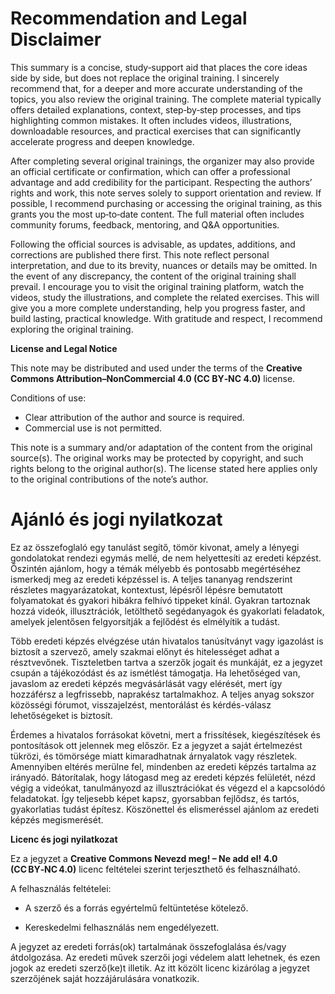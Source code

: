 # Recommendation and Legal Disclaimer

This summary is a concise, study‑support aid that places the core ideas side by side, but does not replace the original training. I sincerely recommend that, for a deeper and more accurate understanding of the topics, you also review the original training. The complete material typically offers detailed explanations, context, step‑by‑step processes, and tips highlighting common mistakes. It often includes videos, illustrations, downloadable resources, and practical exercises that can significantly accelerate progress and deepen knowledge.

After completing several original trainings, the organizer may also provide an official certificate or confirmation, which can offer a professional advantage and add credibility for the participant. Respecting the authors’ rights and work, this note serves solely to support orientation and review. If possible, I recommend purchasing or accessing the original training, as this grants you the most up‑to‑date content. The full material often includes community forums, feedback, mentoring, and Q&A opportunities.

Following the official sources is advisable, as updates, additions, and corrections are published there first. This note reflect personal interpretation, and due to its brevity, nuances or details may be omitted. In the event of any discrepancy, the content of the original training shall prevail. I encourage you to visit the original training platform, watch the videos, study the illustrations, and complete the related exercises. This will give you a more complete understanding, help you progress faster, and build lasting, practical knowledge. With gratitude and respect, I recommend exploring the original training.

**License and Legal Notice**

This note may be distributed and used under the terms of the **Creative Commons Attribution–NonCommercial 4.0 (CC BY‑NC 4.0)** license.

Conditions of use:

- Clear attribution of the author and source is required.
- Commercial use is not permitted.

This note is a summary and/or adaptation of the content from the original source(s). The original works may be protected by copyright, and such rights belong to the original author(s). The license stated here applies only to the original contributions of the note’s author.

# Ajánló és jogi nyilatkozat

Ez az összefoglaló egy tanulást segítő, tömör kivonat, amely a lényegi gondolatokat rendezi egymás mellé, de nem helyettesíti az eredeti képzést. Őszintén ajánlom, hogy a témák mélyebb és pontosabb megértéséhez ismerkedj meg az eredeti képzéssel is. A teljes tananyag rendszerint részletes magyarázatokat, kontextust, lépésről lépésre bemutatott folyamatokat és gyakori hibákra felhívó tippeket kínál. Gyakran tartoznak hozzá videók, illusztrációk, letölthető segédanyagok és gyakorlati feladatok, amelyek jelentősen felgyorsítják a fejlődést és elmélyítik a tudást.

Több eredeti képzés elvégzése után hivatalos tanúsítványt vagy igazolást is biztosít a szervező, amely szakmai előnyt és hitelességet adhat a résztvevőnek. Tiszteletben tartva a szerzők jogait és munkáját, ez a jegyzet csupán a tájékozódást és az ismétlést támogatja. Ha lehetőséged van, javaslom az eredeti képzés megvásárlását vagy elérését, mert így hozzáférsz a legfrissebb, naprakész tartalmakhoz. A teljes anyag sokszor közösségi fórumot, visszajelzést, mentorálást és kérdés-válasz lehetőségeket is biztosít. 

Érdemes a hivatalos forrásokat követni, mert a frissítések, kiegészítések és pontosítások ott jelennek meg először. Ez a jegyzet a saját értelmezést tükrözi, és tömörsége miatt kimaradhatnak árnyalatok vagy részletek. Amennyiben eltérés merülne fel, mindenben az eredeti képzés tartalma az irányadó. Bátorítalak, hogy látogasd meg az eredeti képzés felületét, nézd végig a videókat, tanulmányozd az illusztrációkat és végezd el a kapcsolódó feladatokat. Így teljesebb képet kapsz, gyorsabban fejlődsz, és tartós, gyakorlatias tudást építesz. Köszönettel és elismeréssel ajánlom az eredeti képzés megismerését.

**Licenc és jogi nyilatkozat**

Ez a jegyzet a **Creative Commons Nevezd meg! – Ne add el! 4.0 (CC BY‑NC 4.0)** licenc feltételei szerint terjeszthető és felhasználható.

A felhasználás feltételei:

- A szerző és a forrás egyértelmű feltüntetése kötelező.

- Kereskedelmi felhasználás nem engedélyezett.

A jegyzet az eredeti forrás(ok) tartalmának összefoglalása és/vagy átdolgozása. Az eredeti művek szerzői jogi védelem alatt lehetnek, és ezen jogok az eredeti szerző(ke)t illetik. Az itt közölt licenc kizárólag a jegyzet szerzőjének saját hozzájárulására vonatkozik.
